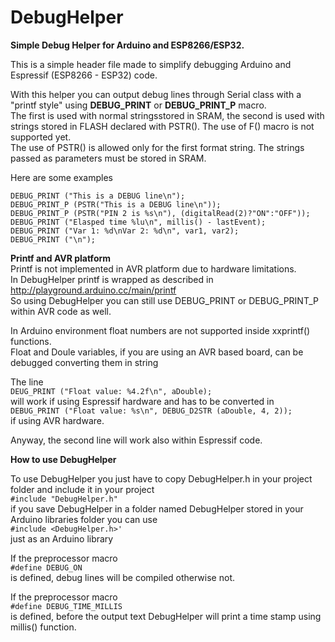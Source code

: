 # DebugHelper
**Simple Debug Helper for Arduino and ESP8266/ESP32.**

This is a simple header file made to simplify debugging Arduino and Espressif (ESP8266 - ESP32) code.

With this helper you can output debug lines through Serial class with a "printf style" using **DEBUG_PRINT** or **DEBUG_PRINT_P** macro.<br />
The first is used with normal stringsstored in SRAM, the second is used with strings stored in FLASH declared with PSTR(). The use of F() macro is not supported yet.<br />
The use of PSTR() is allowed only for the first format string. The strings passed as parameters must be stored in SRAM.

Here are some examples <br />
```
DEBUG_PRINT ("This is a DEBUG line\n");     
DEBUG_PRINT_P (PSTR("This is a DEBUG line\n")); 
DEBUG_PRINT_P (PSTR("PIN 2 is %s\n"), (digitalRead(2)?"ON":"OFF"));
DEBUG_PRINT ("Elasped time %lu\n", millis() - lastEvent);
DEBUG_PRINT ("Var 1: %d\nVar 2: %d\n", var1, var2);
DEBUG_PRINT ("\n");
```

**Printf and AVR platform**<br />
Printf is not implemented in AVR platform due to hardware limitations.<br />
In DebugHelper printf is wrapped as described in http://playground.arduino.cc/main/printf<br />
So using DebugHelper you can still use DEBUG_PRINT or DEBUG_PRINT_P within AVR code as well.<br />

In Arduino environment float numbers are not supported inside xxprintf() functions.<br />
Float and Doule variables, if you are using an AVR based board, can be debugged converting them in string

The line<br />
`DEUG_PRINT ("Float value: %4.2f\n", aDouble);`<br />
will work if using Espressif hardware and has to be converted in<br />
`DEBUG_PRINT ("Float value: %s\n", DEBUG_D2STR (aDouble, 4, 2));`<br />
if using AVR hardware.

Anyway, the second line will work also within Espressif code.

**How to use DebugHelper**

To use DebugHelper you just have to copy DebugHelper.h in your project folder and include it in your project<br />
`#include "DebugHelper.h"`<br />
if you save DebugHelper in a folder named DebugHelper stored in your Arduino libraries folder you can use<br />
`#include <DebugHelper.h>'`<br />
just as an Arduino library

If the preprocessor macro<br />
`#define DEBUG_ON`<br />
is defined, debug lines will be compiled otherwise not.<br />

If the preprocessor macro<br />
`#define DEBUG_TIME_MILLIS`<br />
is defined, before the output text DebugHelper will print a time stamp using millis() function.
